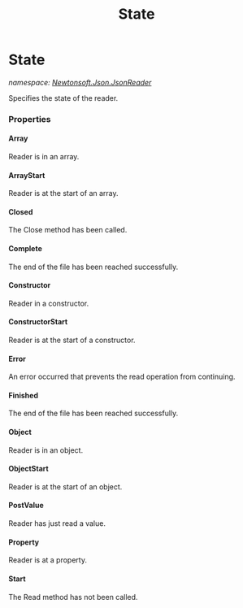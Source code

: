 ﻿---
title: State
---

# State
_namespace: [Newtonsoft.Json.JsonReader](N-Newtonsoft.Json.JsonReader.html)_

Specifies the state of the reader.



### Properties

#### Array
Reader is in an array.
#### ArrayStart
Reader is at the start of an array.
#### Closed
The Close method has been called.
#### Complete
The end of the file has been reached successfully.
#### Constructor
Reader in a constructor.
#### ConstructorStart
Reader is at the start of a constructor.
#### Error
An error occurred that prevents the read operation from continuing.
#### Finished
The end of the file has been reached successfully.
#### Object
Reader is in an object.
#### ObjectStart
Reader is at the start of an object.
#### PostValue
Reader has just read a value.
#### Property
Reader is at a property.
#### Start
The Read method has not been called.

